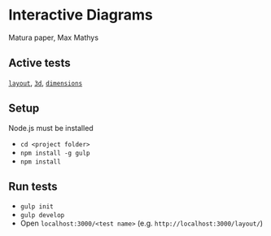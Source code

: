 # Interactive Diagrams
Matura paper, Max Mathys

## Active tests
[`layout`](https://github.com/mmathys/maturaarbeit/tree/master/tests/layout), [`3d`](https://github.com/mmathys/maturaarbeit/tree/master/tests/3d), [`dimensions`](https://github.com/mmathys/maturaarbeit/tree/master/tests/dimensions)

## Setup

Node.js must be installed

- `cd <project folder>`
- `npm install -g gulp`
- `npm install`

## Run tests

- `gulp init`
- `gulp develop`
- Open `localhost:3000/<test name>` (e.g. `http://localhost:3000/layout/`)

